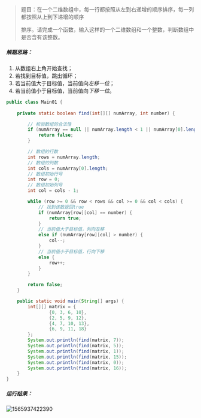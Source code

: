 > 题目：在一个二维数组中，每一行都按照从左到右递增的顺序排序，每一列都按照从上到下递增的顺序
>
> 排序。请完成一个函数，输入这样的一个二维数组和一个整数，判断数组中是否含有该整数。

##### 解题思路：

1. 从数组右上角开始查找；
2. 若找到目标值，跳出循环；
3. 若当前值大于目标值，当前值向*左移一位*；
4. 若当前值小于目标值，当前值向*下移一位*。

```java
public class Main01 {
    
	private static boolean find(int[][] numArray, int number) {

		// 校验数组的合法性
		if (numArray == null || numArray.length < 1 || numArray[0].length < 1) {
			return false;
		}

		// 数组的行数
		int rows = numArray.length;
		// 数组的列数
		int cols = numArray[0].length;
		// 数组初始行号
		int row = 0;
		// 数组初始列号
		int col = cols - 1;

		while (row >= 0 && row < rows && col >= 0 && col < cols) {
			// 找到该数返回true
			if (numArray[row][col] == number) {
				return true;
			}
			// 当前值大于目标值，列向左移
			else if (numArray[row][col] > number) {
				col--;
			}
			// 当前值小于目标值，行向下移
			else {
				row++;
			}
		}

		return false;
	}

	public static void main(String[] args) {
		int[][] matrix = {
				{0, 3, 6, 10},
				{2, 5, 9, 12},
				{4, 7, 10, 13},
				{6, 9, 11, 18}
		};
		System.out.println(find(matrix, 7));
		System.out.println(find(matrix, 5));
		System.out.println(find(matrix, 1));
		System.out.println(find(matrix, 15));
		System.out.println(find(matrix, 0));
		System.out.println(find(matrix, 16));
	}
}
```

##### 运行结果：

![1565937422390](C:%5CUsers%5Ceasysir%5CAppData%5CRoaming%5CTypora%5Ctypora-user-images%5C1565937422390.png)